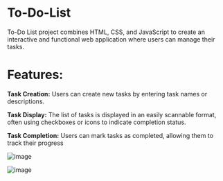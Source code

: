 # To-Do-List
To-Do List project combines HTML, CSS, and JavaScript to create an interactive and functional web application where users can manage their tasks.

# Features:

**Task Creation:** Users can create new tasks by entering task names or descriptions.

**Task Display:** The list of tasks is displayed in an easily scannable format, often using checkboxes or icons to indicate completion status.

**Task Completion:** Users can mark tasks as completed, allowing them to track their progress
   
   ![image](https://github.com/MahnoorFatima670/To-Do-List/assets/139101045/7c629670-82c2-425c-abe3-af83f8950211)
    


    
  ![image](https://github.com/MahnoorFatima670/To-Do-List/assets/139101045/aac445c3-7e2b-4b61-b12b-0c6706b886b6)


